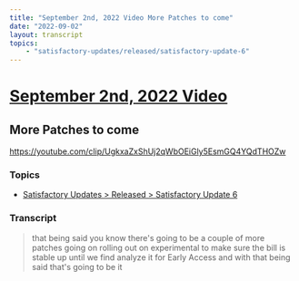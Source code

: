 ```yaml
---
title: "September 2nd, 2022 Video More Patches to come"
date: "2022-09-02"
layout: transcript
topics:
    - "satisfactory-updates/released/satisfactory-update-6"
---
```

# [September 2nd, 2022 Video](../2022-09-02.md)
## More Patches to come
https://youtube.com/clip/UgkxaZxShUj2qWbOEiGly5EsmGQ4YQdTHOZw

### Topics
* [Satisfactory Updates > Released > Satisfactory Update 6](../topics/satisfactory-updates/released/satisfactory-update-6.md)

### Transcript

> that being said you know there's going to be a couple of more patches going on rolling out on experimental to make sure the bill is stable up until we find analyze it for Early Access and with that being said that's going to be it
